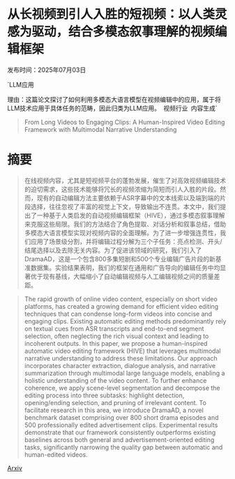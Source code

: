 # 从长视频到引人入胜的短视频：以人类灵感为驱动，结合多模态叙事理解的视频编辑框架

发布时间：2025年07月03日

`LLM应用

理由：这篇论文探讨了如何利用多模态大语言模型在视频编辑中的应用，属于将LLM技术应用于具体任务的范畴，因此归类为LLM应用。` `视频行业` `内容生成`

> From Long Videos to Engaging Clips: A Human-Inspired Video Editing Framework with Multimodal Narrative Understanding

# 摘要

> 在线视频内容，尤其是短视频平台的蓬勃发展，催生了对高效视频编辑技术的迫切需求，这些技术能够将冗长的视频浓缩为简短而引人入胜的片段。然而，现有的自动编辑方法主要依赖于ASR字幕中的文本线索以及端到端的片段选择，往往忽视了丰富的视觉上下文，导致输出不连贯。本文中，我们提出了一种基于人类启发的自动视频编辑框架（HIVE），通过多模态叙事理解来克服这些局限。我们的方法结合了角色提取、对话分析和叙事总结，借助多模态大语言模型实现对视频内容的全面理解。为了进一步增强连贯性，我们应用了场景级分割，并将编辑过程分解为三个子任务：亮点检测、开头/结尾选择以及去除无关内容。为了促进该领域的研究，我们引入了DramaAD，这是一个包含800多集短剧和500个专业编辑广告片段的新基准数据集。实验结果表明，我们的框架在通用和广告导向的编辑任务中均显著优于现有基线，大幅缩小了自动编辑视频与人工编辑视频之间的质量差距。

> The rapid growth of online video content, especially on short video platforms, has created a growing demand for efficient video editing techniques that can condense long-form videos into concise and engaging clips. Existing automatic editing methods predominantly rely on textual cues from ASR transcripts and end-to-end segment selection, often neglecting the rich visual context and leading to incoherent outputs. In this paper, we propose a human-inspired automatic video editing framework (HIVE) that leverages multimodal narrative understanding to address these limitations. Our approach incorporates character extraction, dialogue analysis, and narrative summarization through multimodal large language models, enabling a holistic understanding of the video content. To further enhance coherence, we apply scene-level segmentation and decompose the editing process into three subtasks: highlight detection, opening/ending selection, and pruning of irrelevant content. To facilitate research in this area, we introduce DramaAD, a novel benchmark dataset comprising over 800 short drama episodes and 500 professionally edited advertisement clips. Experimental results demonstrate that our framework consistently outperforms existing baselines across both general and advertisement-oriented editing tasks, significantly narrowing the quality gap between automatic and human-edited videos.

[Arxiv](https://arxiv.org/abs/2507.02790)
